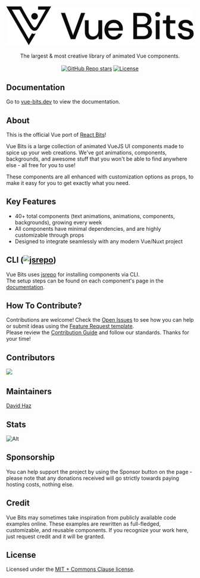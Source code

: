 <div align="center">
	<br>
	<br>
    <picture>
      <source media="(prefers-color-scheme: light)" srcset="src/assets/logos/vuebits-gh-black.svg">
      <source media="(prefers-color-scheme: dark)" srcset="src/assets/logos/vuebits-gh-white.svg">
      <img src="src/assets/logos/vuebits-gh-black.svg" alt="vue-bits logo" width="1000">
    </picture>
	<br>
	<br>
</div>

<div align="center">
  The largest & most creative library of animated Vue components.
</div>

<br />

<div align="center">
  <a href="https://github.com/davidhdev/vue-bits/stargazers"><img alt="GitHub Repo stars" src="https://img.shields.io/github/stars/davidhdev/vue-bits"></a>
  <a href="https://github.com/davidhdev/vue-bits/blob/main/LICENSE.md"><img alt="License" src="https://img.shields.io/badge/License-MIT+Commons_Clause-green"></a>
  
</div>

## Documentation

Go to [vue-bits.dev](https://vue-bits.dev/) to view the documentation.

## About

This is the official Vue port of [React Bits](https://reactbits.dev)!

Vue Bits is a large collection of animated VueJS UI components made to spice up your web creations. We've got animations, components, backgrounds, and awesome stuff that you won't be able to find anywhere else - all free for you to use!

These components are all enhanced with customization options as props, to make it easy for you to get exactly what you need.

## Key Features

- 40+ total components (text animations, animations, components, backgrounds), growing every week
- All components have minimal dependencies, and are highly customizable through props
- Designed to integrate seamlessly with any modern Vue/Nuxt project

## CLI (<a href="https://jsrepo.dev"><img src="https://jsrepo.dev/badges/jsrepo.svg" width="50" alt="jsrepo"></a>)

Vue Bits uses [jsrepo](https://jsrepo.dev) for installing components via CLI. </br>
The setup steps can be found on each component's page in the [documentation](https://vue-bits.dev/).

## How To Contribute?

Contributions are welcome! Check the [Open Issues](https://github.com/DavidHDev/vue-bits/issues) to see how you can help or submit ideas using the [Feature Request template](https://github.com/DavidHDev/vue-bits/issues/new?template=2-feature-request.yml).</br>
Please review the [Contribution Guide](https://github.com/DavidHDev/vue-bits/blob/main/CONTRIBUTING.md) and follow our standards. Thanks for your time!

## Contributors

<a href="https://github.com/davidhdev/vue-bits/graphs/contributors">
  <img src="https://contrib.rocks/image?repo=davidhdev/vue-bits" />
</a>

## Maintainers

[David Haz](https://github.com/DavidHDev)

## Stats

![Alt](https://repobeats.axiom.co/api/embed/02689c621a09cc5b492ccc1b4bb2f764e32500b7.svg 'Repobeats analytics image')

## Sponsorship

You can help support the project by using the Sponsor button on the page - please note that any donations received will go strictly towards paying hosting costs, nothing else.

## Credit

Vue Bits may sometimes take inspiration from publicly available code examples online. These examples are rewritten as full-fledged, customizable, and reusable components. If you recognize your work here, just request credit and it will be granted.

## License

Licensed under the [MIT + Commons Clause license](https://github.com/davidhdev/vue-bits/blob/main/LICENSE.md).
